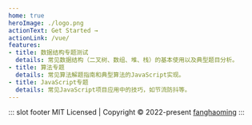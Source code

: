 ```yaml
---
home: true
heroImage: ./logo.png
actionText: Get Started →
actionLink: /vue/
features:
- title: 数据结构专题测试
  details: 常见数据结构（二叉树、数组、堆、栈）的基本使用以及典型题目分析。
- title: 算法专题
  details: 常见算法解题指南和典型算法的JavaScript实现。
- title: JavaScript专题
  details: 常见JavaScript项目应用中的技巧，如节流防抖等。
---
```


::: slot footer
MIT Licensed | Copyright © 2022-present [fanghaoming](https://github.com/FangHaoming)
:::